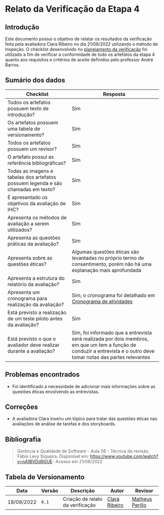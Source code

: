 # Relato da Verificação da Etapa 4

## Introdução

Este documento possui o objetivo de relatar os resultados da verificação feita pela avaliadora Clara Ribeiro no dia 21/08/2022 utilizando o método de Inspeção. O checklist desenvolvido no [planejamento da verificação](./planejamento.md) foi utilizado a fim de verificar a conformidade de todo os artefatos da etapa 4 quanto aos requisitos e critérios de aceite definidos pelo professor André Barros.                                        

## Sumário dos dados

| Checklist | Resposta |
| -- | -- | 
| Todos os artefatos possuem texto de introdução? | Sim |
| Os artefatos possuem uma tabela de versionamento? | Sim |
| Todos os artefatos possuem um revisor? | Sim |
| O artefato possui as referência bibliográficas? | Sim |
| Todas as imagens e tabelas dos artefatos possuem legenda e são chamadas em texto? | Sim |
| É apresentado os objetivos da avaliação de IHC? | Sim |
| Apresenta os métodos de avaliação a serem utilizados? | Sim |
| Apresenta as questões práticas da avaliação? | Sim |
| Apresenta sobre as questões éticas? | Algumas questões éticas são levantadas no próprio termo de consentimento, porém não há uma explanação mais aprofundada |
| Apresenta a estrutura do relatório da avaliação? | Sim |
| Apresenta um cronograma para realização da avaliação? | Sim, o cronograma foi detalhado em [Cronograma de atividades](../../../planejamento/cronograma.md) |
| Está previsto a realização de um teste piloto antes da avaliação? | Sim |
| Está previsto o que o avaliador deve realizar durante a avaliação? | Sim, foi informado que a entrevista será realizada por dois membros, em que um tem a função de conduzir a entrevista e o outro deve tomar notas das partes relevantes |

## Problemas encontrados
- Foi identificado a necessidade de adicionar mais informações sobre as questões éticas envolvendo as entrevistas.

## Correções
- A avaliadora Clara inseriu um tópico para tratar das questões éticas nas avaliações de análise de tarefas e dos storyboards.

## Bibliografia
> Gerência e Qualidade de Software - Aula 06 - Técnica de revisão, Fábio Levy Siqueira. Disponível em: <https://www.youtube.com/watch?v=nA1BVDd9GUE>- Acesso em 21/08/2022
## Tabela de Versionamento
| Data | Versão | Descrição | Autor | Revisor |
| ---- | ------ | --------- | ----- | ------- |
| 18/08/2022 | `0.1`  | Criação de relato da verificação | [Clara Ribeiro](https://github.com/clara-ribeiro) | [Matheus Perillo](https://github.com/MatheusPerillo)